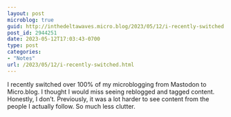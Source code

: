 ```yaml
---
layout: post
microblog: true
guid: http://inthedeltawaves.micro.blog/2023/05/12/i-recently-switched.html
post_id: 2944251
date: 2023-05-12T17:03:43-0700
type: post
categories:
- "Notes"
url: /2023/05/12/i-recently-switched.html
---
```

I recently switched over 100% of my microblogging from Mastodon to Micro.blog. I thought I would miss seeing reblogged and tagged content. Honestly, I don’t. Previously, it was a lot harder to see content from the people I actually follow. So much less clutter. 
